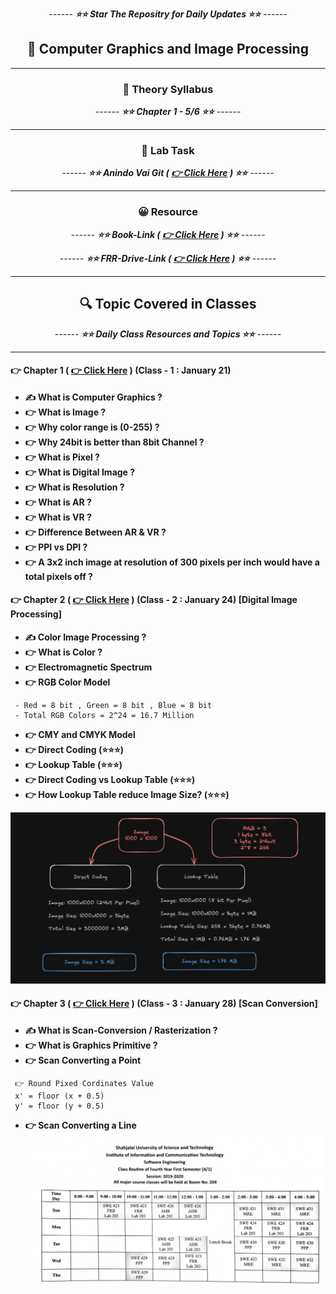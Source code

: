 <div align = "center">

*------ **⭐⭐ Star The Repositry for Daily Updates ⭐⭐** ------*

## 🍂 Computer Graphics and Image Processing


</div>

<hr>

<div align = "center">

### 🍂 Theory Syllabus

*------ **⭐⭐ Chapter 1 - 5/6 ⭐⭐** ------*

<hr>

</div>


<div align = "center">

### 🎅 Lab Task

*------ **⭐⭐ Anindo Vai Git ( [ 👉 Click Here](https://github.com/anindosarker/computer-graphics-algorithms-javascript) ) ⭐⭐** ------*

<hr>

</div>


<div align = "center">

### 😀 Resource

*------ **⭐⭐ Book-Link ( [ 👉 Click Here](./Book/Book.pdf) ) ⭐⭐** ------*

*------ **⭐⭐ FRR-Drive-Link ( [ 👉 Click Here](https://drive.google.com/drive/folders/1PKGjHT_DGb4wNs-NTYjurEnndd-_Mrvr) ) ⭐⭐** ------*

<hr>

</div>



<div align = "center">

##  🔍 Topic Covered in Classes

*------ **⭐⭐ Daily Class Resources and Topics ⭐⭐** ------*

<hr>

</div>


#### 👉 Chapter 1 ( [ 👉 Click Here](./Slides/Basics%20of%20Computer.pptx) ) (Class - 1 : January 21)
 - **✍️ What is Computer Graphics ?**
 - **👉 What is Image ?**
 - **👉 Why color range is (0-255) ?**
 - **👉 Why 24bit is better than 8bit Channel ?**
 - **👉 What is Pixel ?**
 - **👉 What is Digital Image ?**
 - **👉 What is Resolution ?**
 - **👉 What is AR ?**
 - **👉 What is VR ?**
 - **👉 Difference Between AR & VR ?**
 - **👉 PPI vs DPI ?**
 - **👉 A 3x2 inch image at resolution of 300 pixels per inch would have a total pixels off ?**
 

#### 👉 Chapter 2 ( [ 👉 Click Here](./Slides/02-color.pptx) ) (Class - 2 : January 24) [Digital Image Processing]
 - **✍️ Color Image Processing ?**
 - **👉 What is Color ?**
 - **👉 Electromagnetic Spectrum**
 - **👉 RGB Color Model**
 ```
  - Red = 8 bit , Green = 8 bit , Blue = 8 bit
  - Total RGB Colors = 2^24 = 16.7 Million
 ```
 - **👉 CMY and CMYK Model**
 - **👉 Direct Coding (⭐⭐⭐)**
 - **👉 Lookup Table (⭐⭐⭐)**
 - **👉 Direct Coding vs Lookup Table (⭐⭐⭐)**
 - **👉 How Lookup Table reduce Image Size? (⭐⭐⭐)**

![Alt text](./Notes/DirectCoding_VS_LookupTable.png)

 
#### 👉 Chapter 3 ( [ 👉 Click Here](./Slides/02-color.pptx) ) (Class - 3 : January 28) [Scan Conversion]
 - **✍️ What is Scan-Conversion / Rasterization ?**
 - **👉 What is Graphics Primitive ?**
 - **👉 Scan Converting a Point**
 ```
  👉 Round Pixed Cordinates Value
  x' = floor (x + 0.5)
  y' = floor (y + 0.5)
 ```
 - **👉 Scan Converting a Line**
![Alt text](image.png)

